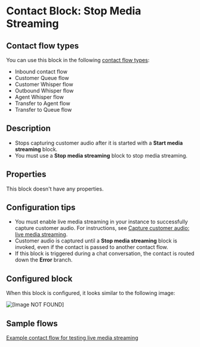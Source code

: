 # Contact Block: Stop Media Streaming<a name="stop-media-streaming"></a>

## Contact flow types<a name="stop-media-streaming-types"></a>

You can use this block in the following [contact flow types](create-contact-flow.md#contact-flow-types):
+ Inbound contact flow
+ Customer Queue flow
+ Customer Whisper flow
+ Outbound Whisper flow
+ Agent Whisper flow
+ Transfer to Agent flow
+ Transfer to Queue flow

## Description<a name="stop-media-streaming-description"></a>
+ Stops capturing customer audio after it is started with a **Start media streaming** block\.
+ You must use a **Stop media streaming** block to stop media streaming\.

## Properties<a name="stop-media-streaming-properties"></a>

This block doesn't have any properties\.

## Configuration tips<a name="stop-media-streaming-tips"></a>
+ You must enable live media streaming in your instance to successfully capture customer audio\. For instructions, see [Capture customer audio: live media streaming](customer-voice-streams.md)\.
+ Customer audio is captured until a **Stop media streaming** block is invoked, even if the contact is passed to another contact flow\.
+ If this block is triggered during a chat conversation, the contact is routed down the **Error** branch\.

## Configured block<a name="stop-media-streaming-configured"></a>

When this block is configured, it looks similar to the following image:

![\[Image NOT FOUND\]](http://docs.aws.amazon.com/connect/latest/adminguide/images/stop-media-streaming-configured.png)

## Sample flows<a name="stop-media-streaming-samples"></a>

[Example contact flow for testing live media streaming](use-media-streams-blocks.md) 